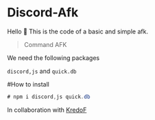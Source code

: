 # Discord-Afk
Hello 👋 
This is the code of a basic and simple afk.

> Command AFK

We need the following packages

`discord,js` and `quick.db`

#How to install
```cs
# npm i discord,js quick.db 
```

In collaboration with [KredoF](https://github.com/kredoF)